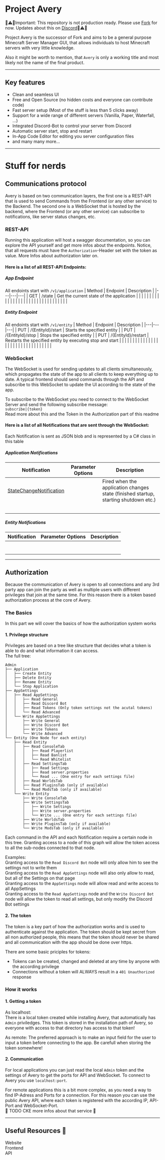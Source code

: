 # Project Avery

:construction::warning::construction:Important: This repository is not production ready. Please use [Fork](https://github.com/ForkGG/fork) for now. Updates about this on [Discord](https://discord.fork.gg):construction::warning::construction:

Project Avery is the successor of Fork and aims to be a general purpose Minecraft Server Manager GUI, that allows individuals to host Minecraft servers with very little knowledge.

Also it might be worth to mention, that `Avery` is only a working title and most likely not the name of the final product.

---

## Key features

 - Clean and seamless UI
 - Free and Open Source (no hidden costs and everyone can contribute code)
 - Fast server setup (Most of the stuff is less than 5 clicks away)
 - Support for a wide range of different servers (Vanilla, Paper, Waterfall, ...)
 - Integrated Discord-Bot to control your server from Discord
 - Automatic server start, stop and restart
 - In-App Code Editor for editing you server configuration files
 - and many many more...

---

# Stuff for nerds

## Communications protocol

Avery is based on two communication layers, the first one is a REST-API that is used to send Commands from the Frontend (or any other service) to the Backend. The second one is a WebSocket that is hosted by the backend, where the Frontend (or any other service) can subscribe to notifications, like server status changes, etc.

### REST-API

Running this application will host a swagger documentation, so you can explore the API yourself and get more infos about the endpoints. Notice, that all requests must have the `Authorization`-Header set with the token as value. More Infos about authorization later on.

#### Here is a list of all REST-API Endpoints:

##### App Endpoint

All endoints start with `/v1/application`
| Method | Endpoint | Description |
|---|---|---|
| GET | /state | Get the current state of the application |
|  |  |  |
|  |  |  |
|  |  |  |
|  |  |  |
|  |  |  |
|  |  |  |
|  |  |  |
|  |  |  |

##### Entity Endpoint

All endoints start with `/v1/entity`
| Method | Endpoint | Description |
|---|---|---|
| PUT | /{EntityId}/start | Starts the specified entity |
| PUT | /{EntityId}/stop | Stops the specified entity |
| PUT | /{EntityId}/restart | Restarts the specified entity by executing stop and start |
|  |  |  |
|  |  |  |
|  |  |  |
|  |  |  |
|  |  |  |
|  |  |  |
|  |  |  |
|  |  |  |



### WebSocket

The WebSocket is used for sending updates to all clients simultaneously, which propagates the state of the app to all clients to keep everything up to date. A typical frontend should send commands through the API and subscribe to this WebSocket to update the UI according to the state of the app.

To subscribe to the WebSocket you need to connect to the WebSocket Server and send the following subscribe message:  
`subscribe|{token}`  
Read more about this and the Token in the Authorization part of this readme

#### Here is a list of all Notifications that are sent through the WebSocket:

Each Notification is sent as JSON blob and is represented by a C# class in this table

##### Application Notifications

| Notification | Parameter Options | Description |
|---|---|---|
| [StateChangeNotification](Logic/Model/NotificationModel/ApplicationNotificationModel/StateChangeNotification.cs) |  | Fired when the application changes state (finished startup, starting shutdown etc.) |
| []() |  |  |
| []() |  |  |
| []() |  |  |
| []() |  |  |
| []() |  |  |

##### Entity Notifications

| Notification | Parameter Options | Description |
|---|---|---|
| []() |  |  |
| []() |  |  |
| []() |  |  |
| []() |  |  |
| []() |  |  |
| []() |  |  |
| []() |  |  |

---

## Authorization

Because the communication of Avery is open to all connections and any 3rd party app can join the party as well as multiple users with different privileges that join at the same time. For this reason there is a token based authorization process at the core of Avery.

### The Basics

In this part we will cover the basics of how the authorization system works

#### 1. Privilege structure

Privileges are based on a tree like structure that decides what a token is able to do and what information it can access.     
The full tree:
```
Admin
├── Application
│   ├── Create Entity
│   ├── Delete Entity
│   ├── Rename Entity
│   └── Stop Application
├── AppSettings
│   ├── Read AppSettings
│   │   ├── Read General
│   │   ├── Read Discord Bot
│   │   ├── Read Tokens (Only token settings not the acutal tokens)
│   │   └── Read Advanced
│   └── Write AppSettings
│       ├── Write General
│       ├── Write Discord Bot
│       ├── Write Tokens
│       └── Write Advanced
└── Entity (One Node for each entity)
    ├── Read Entity
    │   ├── Read ConsoleTab
    │   │   ├── Read Playerlist
    │   │   ├── Read Banlist
    │   │   └── Read Whitelist
    │   ├── Read SettingsTab
    │   │   ├── Read Settings
    │   │   ├── Read server.properties
    │   │   └── Read ... (One entry for each settings file)
    │   ├── Read WorldsTab
    │   ├── Read PluginsTab (only if available)
    │   └── Read ModsTab (only if available)
    └── Write Entity
        ├── Write ConsoleTab
        ├── Write SettingsTab
        │   ├── Write Settings
        │   ├── Write server.properties
        │   └── Write ... (One entry for each settings file)
        ├── Write WorldsTab
        ├── Write PluginsTab (only if available)
        └── Write ModsTab (only if available)
```

Each command in the API and each Notification require a certain node in this tree. Granting access to a node of this graph will allow the token access to all the sub-nodes connected to that node.  

Examples:  
Granting access to the `Read Discord Bot` node will only allow him to see the settings not to write them  
Granting access to the `Read AppSettings` node will also only allow to read, but all of the Settings on that page  
Granting access to the `AppSettings` node will allow read and write access to all AppSettings  
Granting access to the `Read AppSettings` node and the `Write Discord Bot` node will allow the token to read all settings, but only modify the Discord Bot settings  

#### 2. The token

The token is a key part of how the authorization works and is used to authenticate against the application. The token should be kept secret from all non authorized people, this means that the token should never be shared and all communication with the app should be done over https.  

There are some basic priciples for tokens:
 - Tokens can be created, changed and deleted at any time by anyone with the according privilege
 - Connections without a token will ALWAYS result in a `401 Unauthorized` response

### How it works

#### 1. Getting a token

As localhost:  
There is a local token created while installing Avery, that automatically has `Admin` priviledges. This token is stored in the installation path of Avery, so everyone with access to that directory has access to that token!  

As remote:
The preferred approach is to make an input field for the user to input a token before connecting to the app. Be carefull when storing the token somewhere!


#### 2. Communication

For local applications you can just read the local `Admin` token and the settings of Avery to get the ports for API and WebSocket. To connect to Avery you use `localhost:port`.  

For remote applications this is a bit more complex, as you need a way to find IP-Adress and Ports for a connection. For this reason you can use the public Avery API, where each token is registered with the according IP, API-Port and WebSocket-Port.  
:construction: TODO CKE more infos about that service :construction:

---

## Useful Resources :construction:

Website  
Frontend  
API  
